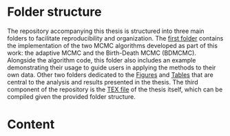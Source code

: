 # Folder structure 

The repository accompanying this thesis is structured into three main folders to facilitate reproducibility and organization. 
The [first folder](./Code) contains the implementation of the two MCMC algorithms developed as part of this work: the adaptive MCMC and the Birth-Death MCMC (BDMCMC). 
Alongside the algorithm code, this folder also includes an example demonstrating their usage to guide users in applying the methods to their own data. 
Other two folders dedicated to the [Figures](./Figures) and [Tables](./Tables) that are central to the analysis and results presented in the thesis.  The third component of the repository is the [TEX file](./thesis.tex) of the thesis itself, which can be compiled given the provided folder structure. 

# Content
